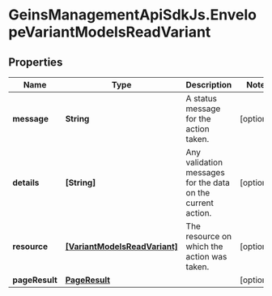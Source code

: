 # GeinsManagementApiSdkJs.EnvelopeVariantModelsReadVariant

## Properties

Name | Type | Description | Notes
------------ | ------------- | ------------- | -------------
**message** | **String** | A status message for the action taken. | [optional] 
**details** | **[String]** | Any validation messages for the data on the current action. | [optional] 
**resource** | [**[VariantModelsReadVariant]**](VariantModelsReadVariant.md) | The resource on which the action was taken. | [optional] 
**pageResult** | [**PageResult**](PageResult.md) |  | [optional] 


